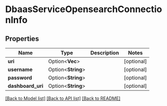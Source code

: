 # DbaasServiceOpensearchConnectionInfo

## Properties

Name | Type | Description | Notes
------------ | ------------- | ------------- | -------------
**uri** | Option<**Vec<String>**> |  | [optional]
**username** | Option<**String**> |  | [optional]
**password** | Option<**String**> |  | [optional]
**dashboard_uri** | Option<**String**> |  | [optional]

[[Back to Model list]](../README.md#documentation-for-models) [[Back to API list]](../README.md#documentation-for-api-endpoints) [[Back to README]](../README.md)



